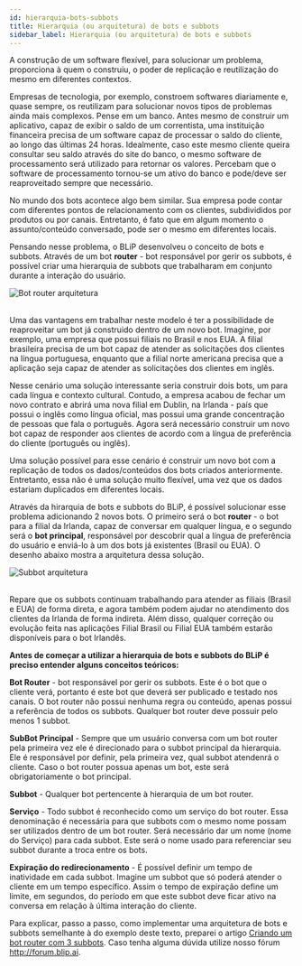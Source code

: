 ```yaml
---
id: hierarquia-bots-subbots
title: Hierarquia (ou arquitetura) de bots e subbots
sidebar_label: Hierarquia (ou arquitetura) de bots e subbots
---
```


A construção de um software flexível, para solucionar um problema, proporciona à quem o construiu, o poder de replicação e reutilização do mesmo em diferentes contextos. 

Empresas de tecnologia, por exemplo, constroem softwares diariamente e, quase sempre, os reutilizam para solucionar novos tipos de problemas ainda mais complexos. Pense em um banco. Antes mesmo de construir um aplicativo, capaz de exibir o saldo de um correntista, uma instituição financeira precisa de um software capaz de processar o saldo do cliente, ao longo das últimas 24 horas. Idealmente, caso este mesmo cliente queira consultar seu saldo através do site do banco, o mesmo software de processamento será utilizado para retornar os valores. Percebam que o software de processamento tornou-se um ativo do banco e pode/deve ser reaproveitado sempre que necessário.

No mundo dos bots acontece algo bem similar. Sua empresa pode contar com diferentes pontos de relacionamento com os clientes, subdivididos por produtos ou por canais. Entretanto, é fato que em algum momento o assunto/conteúdo conversado, pode ser o mesmo em diferentes locais.

Pensando nesse problema, o BLiP desenvolveu o conceito de bots e subbots. Através de um bot **router** - bot responsável por gerir os subbots, é possível criar uma hierarquia de subbots que trabalharam em conjunto durante a interação do usuário.

![Bot router arquitetura](/img/router/router-hierarquia-bots-subbots-1.png)<br><br>

Uma das vantagens em trabalhar neste modelo é ter a possibilidade de reaproveitar um bot já construido dentro de um novo bot. Imagine, por exemplo, uma empresa que possui filiais no Brasil e nos EUA. A filial brasileira precisa de um bot capaz de atender as solicitações dos clientes na língua portuguesa, enquanto que a filial norte americana precisa que a aplicação seja capaz de atender as solicitações dos clientes em inglês. 

Nesse cenário uma solução interessante seria construir dois bots, um para cada língua e contexto cultural. Contudo, a empresa acabou de fechar um novo contrato e abrirá uma nova filial em Dublin, na Irlanda - país que possui o inglês como língua oficial, mas possui uma grande concentração de pessoas que fala o português. Agora será necessário construir um novo bot capaz de responder aos clientes de acordo com a língua de preferência do cliente (português ou inglês).

Uma solução possível para esse cenário é construir um novo bot com a replicação de todos os dados/conteúdos dos bots criados anteriormente. Entretanto, essa não é uma solução muito flexível, uma vez que os dados estariam duplicados em diferentes locais.

Através da hirarquia de bots e subbots do BLiP, é possível solucionar esse problema adicionando 2 novos bots. O primeiro será o bot **router** - o bot para a filial da Irlanda, capaz de conversar em qualquer língua, e o segundo será o **bot principal**, responsável por descobrir qual a língua de preferência do usuário e enviá-lo à um dos bots já existentes (Brasil ou EUA). O desenho abaixo mostra a arquitetura dessa solução.

![Subbot arquitetura](/img/router/router-hierarquia-bots-subbots-2.png)<br><br>

Repare que os subbots continuam trabalhando para atender as filiais (Brasil e EUA) de forma direta, e agora também podem ajudar no atendimento dos clientes da Irlanda de forma indireta.
Além disso, qualquer correção ou evolução feita nas aplicações Filial Brasil ou Filial EUA também estarão disponíveis para o bot Irlandês.

**Antes de começar a utilizar a hierarquia de bots e subbots do BLiP é preciso entender alguns conceitos teóricos:**

**Bot Router** - bot responsável por gerir os subbots. Este é o bot que o cliente verá, portanto é este bot que deverá ser publicado e testado nos canais. O bot router não possui nenhuma regra ou conteúdo, apenas possui a referência de todos os subbots. Qualquer bot router deve possuir pelo menos 1 subbot.

**SubBot Principal** - Sempre que um usuário conversa com um bot router pela primeira vez ele é direcionado para o subbot principal da hierarquia. Ele é responsável por definir, pela primeira vez, qual subbot atendenrá o cliente. Caso o bot router possua apenas um bot, este será obrigatoriamente o bot principal.

**Subbot** - Qualquer bot pertencente à hierarquia de um bot router.

**Serviço** - Todo subbot é reconhecido como um serviço do bot router. Essa denominação é necessária para que subbots com o mesmo nome possam ser utilizados dentro de um bot router. Será necessário dar um nome (nome do Serviço) para cada subbot. Este será o nome usado para referenciar seu subbot durante a troca entre os bots.

**Expiração do redirecionamento** - É possível definir um tempo de inatividade em cada subbot. Imagine um subbot que só poderá atender o cliente em um tempo específico. Assim o tempo de expiração define um limite, em segundos, do período em que este subbot deve ficar ativo na conversa em relação à última interação do cliente.

Para explicar, passo a passo, como implementar uma arquitetura de bots e subbots semelhante à do exemplo deste texto, preparei o artigo [Criando um bot router com 3 subbots](/docs/router/criando-bot-com-3-subbots). Caso tenha alguma dúvida utilize nosso fórum <http://forum.blip.ai>.
